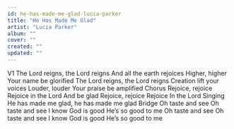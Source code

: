 ```yaml
---
id: he-has-made-me-glad-lucia-parker
title: "He Has Made Me Glad"
artist: "Lucia Parker"
album: ""
cover: ""
created: ""
updated: ""
---
```


V1
The   Lord   reigns,   the   Lord   reigns
And   all   the   earth   rejoices
Higher,   higher
Your   name   be   glorified
The   Lord   reigns,   the   Lord   reigns
Creation   lift   your   voices
Louder,   louder
Your   praise   be   amplified
Chorus
Rejoice,   rejoice
Rejoice   in   the   Lord
And   be   glad
Rejoice,   rejoice
Rejoice   In   the   Lord
Singing
He   has   made   me   glad,   he   has   made   me   glad
Bridge
Oh   taste   and   see
Oh   taste   and   see
I   know   God   is   good
He’s   so   good   to   me
Oh   taste   and   see
Oh   taste   and   see
I   know   God   is   good
He’s   so   good   to   me